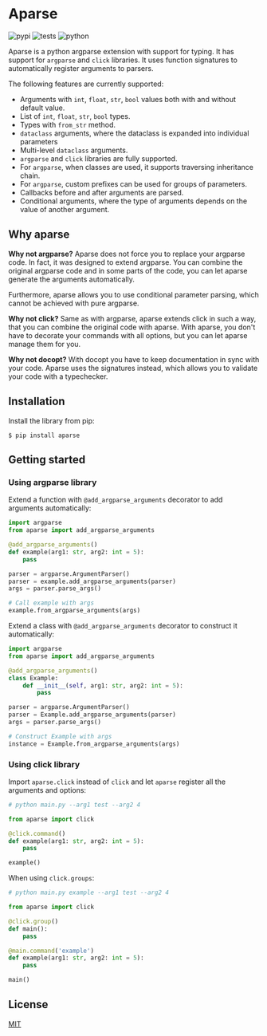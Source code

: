 # Aparse
![pypi](https://img.shields.io/pypi/v/aparse.svg)
![tests](https://img.shields.io/github/workflow/status/jkulhanek/aparse/run-tests?label=tests)
![python](https://img.shields.io/badge/python-3.7%2C3.8.%2C3.9-brightgreen)


Aparse is a python argparse extension with support for typing. It has support for `argparse` and `click`
libraries. It uses function signatures to automatically register arguments to parsers.

The following features are currently supported:
- Arguments with `int`, `float`, `str`, `bool` values both with and without default value.
- List of `int`, `float`, `str`, `bool` types.
- Types with `from_str` method.
- `dataclass` arguments, where the dataclass is expanded into individual parameters
- Multi-level `dataclass` arguments.
- `argparse` and `click` libraries are fully supported.
- For `argparse`, when classes are used, it supports traversing inheritance chain.
- For `argparse`, custom prefixes can be used for groups of parameters.
- Callbacks before and after arguments are parsed.
- Conditional arguments, where the type of arguments depends on the value of another argument.

## Why aparse
**Why not argparse?**
Aparse does not force you to replace your argparse code. In fact, it was
designed to extend argparse. You can combine the original argparse code
and in some parts of the code, you can let aparse generate the arguments
automatically.

Furthermore, aparse allows you to use conditional parameter parsing, which
cannot be achieved with pure argparse.

**Why not click?**
Same as with argparse, aparse extends click in such a way, that you can
combine the original code with aparse. With aparse, you don't have to
decorate your commands with all options, but you can let aparse manage
them for you.

**Why not docopt?**
With docopt you have to keep documentation in sync with your code.
Aparse uses the signatures instead, which allows you to validate
your code with a typechecker.


## Installation
Install the library from pip:
```
$ pip install aparse
```

## Getting started
### Using argparse library
Extend a function with `@add_argparse_arguments` decorator to add arguments automatically:
```python
import argparse
from aparse import add_argparse_arguments

@add_argparse_arguments()
def example(arg1: str, arg2: int = 5):
    pass

parser = argparse.ArgumentParser()
parser = example.add_argparse_arguments(parser)
args = parser.parse_args()

# Call example with args
example.from_argparse_arguments(args)
```

Extend a class with `@add_argparse_arguments` decorator to construct it automatically:
```python
import argparse
from aparse import add_argparse_arguments

@add_argparse_arguments()
class Example:
    def __init__(self, arg1: str, arg2: int = 5):
        pass

parser = argparse.ArgumentParser()
parser = Example.add_argparse_arguments(parser)
args = parser.parse_args()

# Construct Example with args
instance = Example.from_argparse_arguments(args)
```

### Using click library
Import `aparse.click` instead of `click` and let `aparse` register all
the arguments and options:
```python
# python main.py --arg1 test --arg2 4

from aparse import click

@click.command()
def example(arg1: str, arg2: int = 5):
    pass

example()
```

When using `click.groups`:
```python
# python main.py example --arg1 test --arg2 4

from aparse import click

@click.group()
def main():
    pass

@main.command('example')
def example(arg1: str, arg2: int = 5):
    pass

main()
```

## License
[MIT](/LICENSE)
